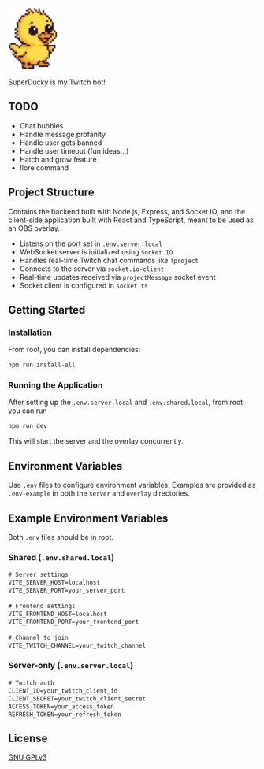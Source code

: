 <p>
  <img src="overlay/public/sprites/baby-ducky/baby-ducky-walk.webp" alt="SuperDucky" width="100" />
</p>

SuperDucky is my Twitch bot!

## TODO

- Chat bubbles
- Handle message profanity
- Handle user gets banned
- Handle user timeout (fun ideas...)
- Hatch and grow feature
- !lore command

## Project Structure

Contains the backend built with Node.js, Express, and Socket.IO, and the client-side application built with React and TypeScript, meant to be used as an OBS overlay.

- Listens on the port set in `.env.server.local`
- WebSocket server is initialized using `Socket.IO`
- Handles real-time Twitch chat commands like `!project`
- Connects to the server via `socket.io-client`
- Real-time updates received via `projectMessage` socket event
- Socket client is configured in `socket.ts`

## Getting Started

### Installation

From root, you can install dependencies:

```bash
npm run install-all
```

### Running the Application

After setting up the `.env.server.local` and `.env.shared.local`, from root you can run

```bash
npm run dev
```

This will start the server and the overlay concurrently.

## Environment Variables

Use `.env` files to configure environment variables. Examples are provided as `.env-example` in both the `server` and `overlay` directories.

## Example Environment Variables

Both `.env` files should be in root.

### Shared (`.env.shared.local`)

```env
# Server settings
VITE_SERVER_HOST=localhost
VITE_SERVER_PORT=your_server_port

# Frontend settings
VITE_FRONTEND_HOST=localhost
VITE_FRONTEND_PORT=your_frontend_port

# Channel to join
VITE_TWITCH_CHANNEL=your_twitch_channel
```

### Server-only (`.env.server.local`)

```env
# Twitch auth
CLIENT_ID=your_twitch_client_id
CLIENT_SECRET=your_twitch_client_secret
ACCESS_TOKEN=your_access_token
REFRESH_TOKEN=your_refresh_token
```

## License

[GNU GPLv3](LICENSE)
